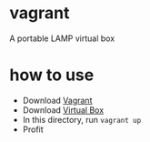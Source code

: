 # vagrant
A portable LAMP virtual box

# how to use
- Download [Vagrant](https://www.vagrantup.com)
- Download [Virtual Box](https://www.virtualbox.org)
- In this directory, run `vagrant up`
- Profit
